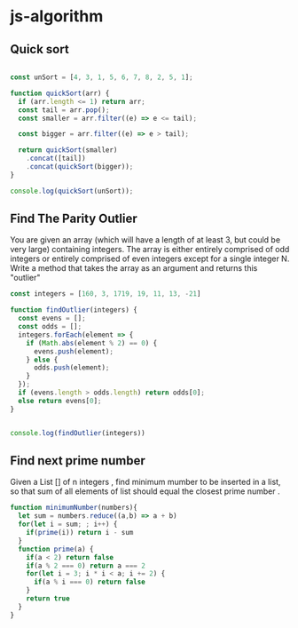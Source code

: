 ﻿# js-algorithm

## Quick sort
```js

const unSort = [4, 3, 1, 5, 6, 7, 8, 2, 5, 1];

function quickSort(arr) {
  if (arr.length <= 1) return arr;
  const tail = arr.pop();
  const smaller = arr.filter((e) => e <= tail);

  const bigger = arr.filter((e) => e > tail);

  return quickSort(smaller)
    .concat([tail])
    .concat(quickSort(bigger));
}

console.log(quickSort(unSort));

```

## Find The Parity Outlier
You are given an array (which will have a length of at least 3, but could be very large) containing integers. The array is either entirely comprised of odd integers or entirely comprised of even integers except for a single integer N. Write a method that takes the array as an argument and returns this "outlier"
```js
const integers = [160, 3, 1719, 19, 11, 13, -21]

function findOutlier(integers) {
  const evens = [];
  const odds = [];
  integers.forEach(element => {
    if (Math.abs(element % 2) == 0) {
      evens.push(element);
    } else {
      odds.push(element);
    }
  });
  if (evens.length > odds.length) return odds[0];
  else return evens[0];
}


console.log(findOutlier(integers))
```

## Find next prime number
Given a List [] of n integers , find minimum mumber to be inserted in a list, so that sum of all elements of list should equal the closest prime number .
```js
function minimumNumber(numbers){
  let sum = numbers.reduce((a,b) => a + b)
  for(let i = sum; ; i++) {
    if(prime(i)) return i - sum
  }
  function prime(a) {
    if(a < 2) return false
    if(a % 2 === 0) return a === 2
    for(let i = 3; i * i < a; i += 2) {
      if(a % i === 0) return false
    }
    return true
  }
}

```
